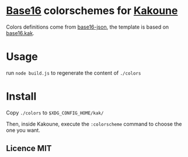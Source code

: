 # [Base16](https://github.com/chriskempson/base16) colorschemes for [Kakoune](https://github.com/mawww/kakoune)

Colors definitions come from [base16-json](https://github.com/Delapouite/base16-json), the template is based on [base16.kak](https://github.com/mawww/kakoune/blob/master/colors/base16.kak).

# Usage

run `node build.js` to regenerate the content of `./colors`

# Install

Copy `./colors` to `$XDG_CONFIG_HOME/kak/`

Then, inside Kakoune, execute the `:colorscheme` command to choose the one you want.

## Licence MIT

